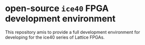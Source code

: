 # open-source `ice40` FPGA development environment
This repository amis to provide a full development environment for developing for the ice40 series of Lattice FPGAs.
